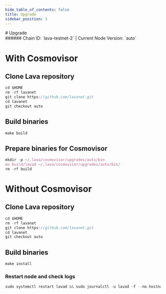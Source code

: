 ```yaml
---
hide_table_of_contents: false
title: Upgrade
sidebar_position: 3
---
```


<div class="h1-with-icon icon-lava">
# Upgrade
</div>
###### Chain ID: `lava-testnet-2` | Current Node Version: `auto`

# With Cosmovisor
## Clone Lava repository
```js
cd $HOME
rm -rf lavanet
git clone https://github.com/lavanet.git
cd lavanet
git checkout auto
 ```

## Build binaries
```js
make build
 ```

## Prepare binaries for Cosmovisor
```js
mkdir -p ~/.lava/cosmovisor/upgrades/auto/bin
mv build/lavad ~/.lava/cosmovisor/upgrades/auto/bin/
rm -rf build
```

# Without Cosmovisor
## Clone Lava repository
```js
cd $HOME
rm -rf lavanet
git clone https://github.com/lavanet.git
cd lavanet
git checkout auto
 ```

## Build binaries
```js
make install
 ```

### Restart node and check logs
```js
sudo systemctl restart lavad && sudo journalctl -u lavad -f --no-hostname -o cat
```